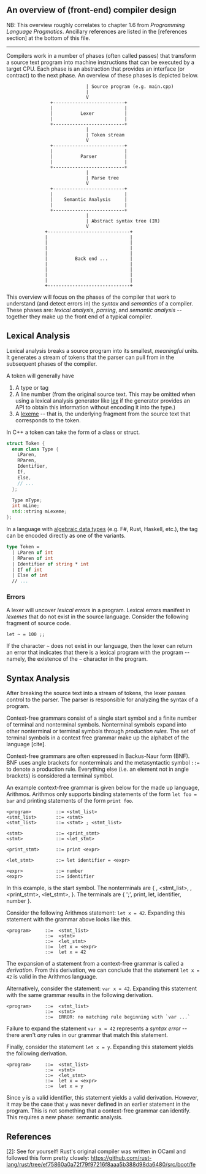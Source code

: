 ## An overview of (front-end) compiler design

NB: This overview roughly correlates to chapter 1.6 from *Programming Language
Pragmatics*. Ancillary references are listed in the [references section] at the
bottom of this file.

---

Compilers work in a number of phases (often called passes) that transform a
source text program into machine instructions that can be executed by a target
CPU. Each phase is an abstraction that provides an interface (or contract) to
the next phase. An overview of these phases is depicted below.

```
                             | Source program (e.g. main.cpp)
                             |
                             V
                +--------------------------+
                |                          |
                |          Lexer           |
                |                          |
                +--------------------------+
                             |
                             | Token stream
                             V
                +--------------------------+
                |                          |
                |          Parser          |
                |                          |
                +--------------------------+
                             |
                             | Parse tree
                             V
                +--------------------------+
                |                          |
                |    Semantic Analysis     |
                |                          |
                +--------------------------+
                             |
                             | Abstract syntax tree (IR)
                             V
              +------------------------------+
              |                              |
              |                              |
              |                              |
              |                              |
              |          Back end ...        |
              |                              |
              |                              |
              |                              |
              |                              |
              +------------------------------+

```

This overview will focus on the phases of the compiler that work to understand
(and detect errors in) the *syntax* and *semantics* of a compiler. These phases
are: *lexical analysis*, *parsing*, and *semantic analysis* -- together they
make up the front end of a typical compiler.

## Lexical Analysis

Lexical analysis breaks a source program into its smallest, *meaningful* units.
It generates a stream of tokens that the parser can pull from in the subsequent
phases of the compiler.

A token will generally have
1. A type or tag
2. A line number (from the original source text. This may be omitted when using
   a lexical analysis generator like [lex] if the generator provides an API to
   obtain this information without encoding it into the type.)
3. A [lexeme] -- that is, the underlying fragment from the source text that
   corresponds to the token.

In C++ a token can take the form of a class or struct.
```cpp
struct Token {
  enum class Type {
    LParen,
    RParen,
    Identifier,
    If,
    Else,
    // ...
  };

  Type mType;
  int mLine;
  std::string mLexeme;
};
```

In a language with [algebraic data types] (e.g. F#, Rust, Haskell, etc.), the
tag can be encoded directly as one of the variants.
```fsharp
type Token =
  | LParen of int
  | RParen of int
  | Identifier of string * int
  | If of int
  | Else of int
  // ...
```

### Errors

A lexer will uncover *lexical errors* in a program. Lexical errors manifest in
*lexemes* that do not exist in the source language. Consider the following
fragment of source code.

```
let ~ = 100 ;;
```

If the character `~` does not exist in our language, then the lexer can return
an error that indicates that there is a lexical program with the program --
namely, the existence of the `~` character in the program.

## Syntax Analysis

After breaking the source text into a stream of tokens, the lexer passes
control to the parser. The parser is responsible for analyzing the syntax of a
program. 

Context-free grammars consist of a single start symbol and a finite number of
terminal and nonterminal symbols. Nonterminal symbols expand into other
nonterminal or terminal symbols through *production rules*. The set of terminal
symbols in a context free grammar make up the alphabet of the language [cite].

Context-free grammars are often expressed in Backus-Naur form (BNF). BNF uses
angle brackets for nonterminals and the metasyntactic symbol `::=` to denote a
production rule. Everything else (i.e. an element not in angle brackets) is
considered a terminal symbol.

An example context-free grammar is given below for the made up language,
Arithmos. Arithmos only supports binding statements of the form `let foo = bar`
and printing statements of the form `print foo`.

```
<program>         ::= <stmt_list>
<stmt_list>       ::= <stmt>
<stmt_list>       ::= <stmt> ; <stmt_list>

<stmt>            ::= <print_stmt>
<stmt>            ::= <let_stmt>

<print_stmt>      ::= print <expr>

<let_stmt>        ::= let identifier = <expr>

<expr>            ::= number
<expr>            ::= identifier

```

In this example, <program> is the start symbol. The nonterminals are
{ <program>, <stmt_list>, <stmt>, <print_stmt>, <let_stmt>, <expr> }. The
terminals are { ';', print, let, identifier, number }.

Consider the following Arithmos statement: `let x = 42`. Expanding this
statement with the grammar above looks like this.

```
<program>     ::=  <stmt_list>
              ::=  <stmt>
              ::=  <let_stmt>
              ::=  let x = <expr>
              ::=  let x = 42
```
The expansion of a statement from a context-free grammar is called a
*derivation*.  From this derivation, we can conclude that the statement `let x
= 42` is valid in the Arithmos language.

Alternatively, consider the statement: `var x = 42`. Expanding this statement
with the same grammar results in the following derivation.

```
<program>     ::=  <stmt_list>
              ::=  <stmt>
              ::=  ERROR: no matching rule beginning with `var ...`
```

Failure to expand the statement `var x = 42` represents a *syntax error* --
there aren't *any* rules in our grammar that match this statement.

Finally, consider the statement `let x = y`. Expanding this statement yields
the following derivation.
```
<program>     ::=  <stmt_list>
              ::=  <stmt>
              ::=  <let_stmt>
              ::=  let x = <expr>
              ::=  let x = y
```

Since `y` is a valid identifier, this statement yields a valid derivation.
However, it may be the case that `y` was never defined in an earlier statement
in the program. This is not something that a context-free grammar can identify.
This requires a new phase: semantic analysis.

## References
[2]: See for yourself! Rust's original compiler was written in OCaml and
followed this form pretty closely: https://github.com/rust-lang/rust/tree/ef75860a0a72f79f97216f8aaa5b388d98da6480/src/boot/fe


[lex]: https://en.wikipedia.org/wiki/Lex_(software)
[lexeme]: https://en.wikipedia.org/wiki/Lexical_analysis#Lexeme
[algebraic data types]: https://en.wikipedia.org/wiki/Algebraic_data_type
